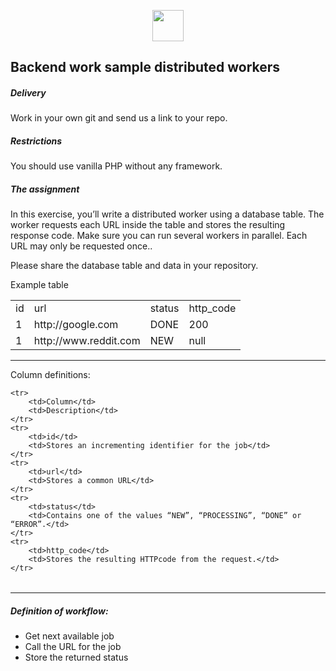 <p align="center"><img src="https://sp-cdn.mytaste.org/images/logo-full.svg?v=197" height="50px"></p>

## Backend work sample distributed workers

##### Delivery
Work in your own git and send us a link to your repo.

##### Restrictions
You should use vanilla PHP without any framework. 

##### The assignment
In this exercise, you’ll write a distributed worker using a database table. The worker requests each URL inside the table and stores the resulting response code.
Make sure you can run several workers in parallel. Each URL may only be requested once..

Please share the database table and data in your repository.

<table>
    Example table
    <tr>
        <td>id</td>
        <td>url</td>
        <td>status</td>
        <td>http_code</td>
    </tr>
    <tr>
        <td>1</td>
        <td>http://google.com</td>
        <td>DONE</td>
        <td>200</td>
    </tr>
     <tr>
        <td>1</td>
        <td>http://www.reddit.com</td>
        <td>NEW</td>
        <td>null</td>
    </tr>
</table>

***

<table>
    Column definitions:
    
    <tr>
        <td>Column</td>
        <td>Description</td>
    </tr>
    <tr>
        <td>id</td>
        <td>Stores an incrementing identifier for the job</td>
    </tr>
    <tr>
        <td>url</td>
        <td>Stores a common URL</td>
    </tr>
    <tr>
        <td>status</td>
        <td>Contains one of the values “NEW”, “PROCESSING”, “DONE” or “ERROR”.</td>
    </tr>
    <tr>
        <td>http_code</td>
        <td>Stores the resulting HTTP­code from the request.</td>
    </tr>
</table>

***

##### Definition of workflow:
* Get next available job
* Call the URL for the job
* Store the returned status